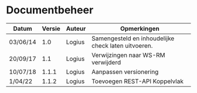 # Documentbeheer

| Datum    | Versie | Auteur | Opmerkingen                                         |
|----------|--------|--------|-----------------------------------------------------|
| 03/06/14 | 1.0    | Logius | Samengesteld en inhoudelijke check laten uitvoeren. |
| 20/09/17 | 1.1    | Logius | Verwijzingen naar WS-RM verwijderd                  |
| 10/07/18 | 1.1.1  | Logius | Aanpassen versionering                              |
| 1/04/22 | 1.1.2  | Logius | Toevoegen REST-API Koppelvlak                              |